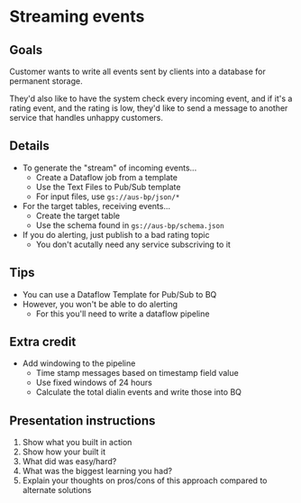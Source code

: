 # Streaming events

## Goals

Customer wants to write all events sent by clients into a database for
permanent storage.

They'd also like to have the system check every incoming event, and if
it's a rating event, and the rating is low, they'd like to send a
message to another service that handles unhappy customers.

## Details

- To generate the "stream" of incoming events...
    - Create a Dataflow job from a template
    - Use the Text Files to Pub/Sub template
    - For input files, use `gs://aus-bp/json/*`
- For the target tables, receiving events...
    - Create the target table
    - Use the schema found in `gs://aus-bp/schema.json`
- If you do alerting, just publish to a bad rating topic
    - You don't acutally need any service subscriving to it

## Tips

- You can use a Dataflow Template for Pub/Sub to BQ
- However, you won't be able to do alerting
    - For this you'll need to write a dataflow pipeline

## Extra credit

- Add windowing to the pipeline
    - Time stamp messages based on timestamp field value
    - Use fixed windows of 24 hours
    - Calculate the total dialin events and write those into BQ

## Presentation instructions

1. Show what you built in action
2. Show how your built it
3. What did was easy/hard?
4. What was the biggest learning you had?
5. Explain your thoughts on pros/cons of this approach compared to alternate solutions


